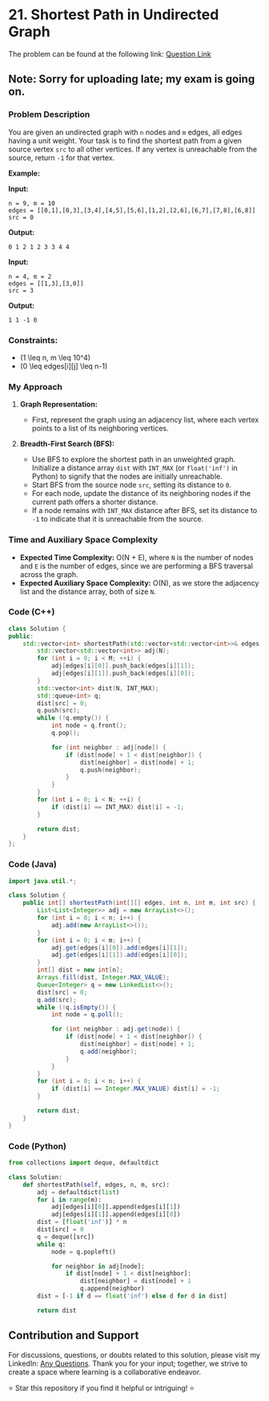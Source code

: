 # 21. Shortest Path in Undirected Graph

The problem can be found at the following link: [Question Link](https://www.geeksforgeeks.org/problems/shortest-path-in-undirected-graph-having-unit-distance/1)

## Note: Sorry for uploading late; my exam is going on.

### Problem Description

You are given an undirected graph with `n` nodes and `m` edges, all edges having a unit weight. Your task is to find the shortest path from a given source vertex `src` to all other vertices. If any vertex is unreachable from the source, return `-1` for that vertex.

**Example:**

**Input:**
```
n = 9, m = 10
edges = [[0,1],[0,3],[3,4],[4,5],[5,6],[1,2],[2,6],[6,7],[7,8],[6,8]] 
src = 0
```
**Output:**
```
0 1 2 1 2 3 3 4 4
```

**Input:**
```
n = 4, m = 2
edges = [[1,3],[3,0]] 
src = 3
```
**Output:**
```
1 1 -1 0
```

### Constraints:

- \(1 \leq n, m \leq 10^4\)
- \(0 \leq edges[i][j] \leq n-1\)

### My Approach

1. **Graph Representation:**
   - First, represent the graph using an adjacency list, where each vertex points to a list of its neighboring vertices.

2. **Breadth-First Search (BFS):**
   - Use BFS to explore the shortest path in an unweighted graph. Initialize a distance array `dist` with `INT_MAX` (or `float('inf')` in Python) to signify that the nodes are initially unreachable.
   - Start BFS from the source node `src`, setting its distance to `0`.
   - For each node, update the distance of its neighboring nodes if the current path offers a shorter distance.
   - If a node remains with `INT_MAX` distance after BFS, set its distance to `-1` to indicate that it is unreachable from the source.

### Time and Auxiliary Space Complexity

- **Expected Time Complexity:** O(N + E), where `N` is the number of nodes and `E` is the number of edges, since we are performing a BFS traversal across the graph.
- **Expected Auxiliary Space Complexity:** O(N), as we store the adjacency list and the distance array, both of size `N`.

### Code (C++)

```cpp
class Solution {
public:
    std::vector<int> shortestPath(std::vector<std::vector<int>>& edges, int N, int M, int src) {
        std::vector<std::vector<int>> adj(N);
        for (int i = 0; i < M; ++i) {
            adj[edges[i][0]].push_back(edges[i][1]);
            adj[edges[i][1]].push_back(edges[i][0]);
        }
        std::vector<int> dist(N, INT_MAX);
        std::queue<int> q;
        dist[src] = 0;
        q.push(src);
        while (!q.empty()) {
            int node = q.front();
            q.pop();

            for (int neighbor : adj[node]) {
                if (dist[node] + 1 < dist[neighbor]) {
                    dist[neighbor] = dist[node] + 1;
                    q.push(neighbor);
                }
            }
        }
        for (int i = 0; i < N; ++i) {
            if (dist[i] == INT_MAX) dist[i] = -1;
        }

        return dist;
    }
};
```

### Code (Java)

```java
import java.util.*;

class Solution {
    public int[] shortestPath(int[][] edges, int n, int m, int src) {
        List<List<Integer>> adj = new ArrayList<>();
        for (int i = 0; i < n; i++) {
            adj.add(new ArrayList<>());
        }
        for (int i = 0; i < m; i++) {
            adj.get(edges[i][0]).add(edges[i][1]);
            adj.get(edges[i][1]).add(edges[i][0]);
        }
        int[] dist = new int[n];
        Arrays.fill(dist, Integer.MAX_VALUE);
        Queue<Integer> q = new LinkedList<>();
        dist[src] = 0;
        q.add(src);
        while (!q.isEmpty()) {
            int node = q.poll();

            for (int neighbor : adj.get(node)) {
                if (dist[node] + 1 < dist[neighbor]) {
                    dist[neighbor] = dist[node] + 1;
                    q.add(neighbor);
                }
            }
        }
        for (int i = 0; i < n; i++) {
            if (dist[i] == Integer.MAX_VALUE) dist[i] = -1;
        }

        return dist;
    }
}
```

### Code (Python)

```python
from collections import deque, defaultdict

class Solution:
    def shortestPath(self, edges, n, m, src):
        adj = defaultdict(list)
        for i in range(m):
            adj[edges[i][0]].append(edges[i][1])
            adj[edges[i][1]].append(edges[i][0])
        dist = [float('inf')] * n
        dist[src] = 0
        q = deque([src])
        while q:
            node = q.popleft()

            for neighbor in adj[node]:
                if dist[node] + 1 < dist[neighbor]:
                    dist[neighbor] = dist[node] + 1
                    q.append(neighbor)
        dist = [-1 if d == float('inf') else d for d in dist]

        return dist
```

## Contribution and Support

For discussions, questions, or doubts related to this solution, please visit my LinkedIn: [Any Questions](https://www.linkedin.com/in/het-patel-8b110525a/). Thank you for your input; together, we strive to create a space where learning is a collaborative endeavor.

⭐ Star this repository if you find it helpful or intriguing! ⭐
